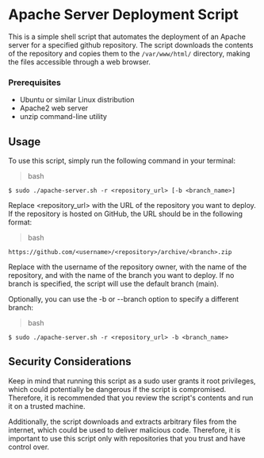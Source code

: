 # Apache Server Deployment Script

This is a simple shell script that automates the deployment of an Apache server for a specified github repository. The script downloads the contents of the repository and copies them to the `/var/www/html/` directory, making the files accessible through a web browser.

### Prerequisites

   * Ubuntu or similar Linux distribution
   * Apache2 web server
   * unzip command-line utility

## Usage

To use this script, simply run the following command in your terminal:

> bash

    $ sudo ./apache-server.sh -r <repository_url> [-b <branch_name>]

Replace <repository_url> with the URL of the repository you want to deploy. If the repository is hosted on GitHub, the URL should be in the following format:

> bash

    https://github.com/<username>/<repository>/archive/<branch>.zip

Replace <username> with the username of the repository owner, <repository> with the name of the repository, and <branch> with the name of the branch you want to deploy. If no branch is specified, the script will use the default branch (main).

Optionally, you can use the -b or --branch option to specify a different branch:

> bash

    $ sudo ./apache-server.sh -r <repository_url> -b <branch_name>

## Security Considerations

Keep in mind that running this script as a sudo user grants it root privileges, which could potentially be dangerous if the script is compromised. Therefore, it is recommended that you review the script's contents and run it on a trusted machine.

Additionally, the script downloads and extracts arbitrary files from the internet, which could be used to deliver malicious code. Therefore, it is important to use this script only with repositories that you trust and have control over.
